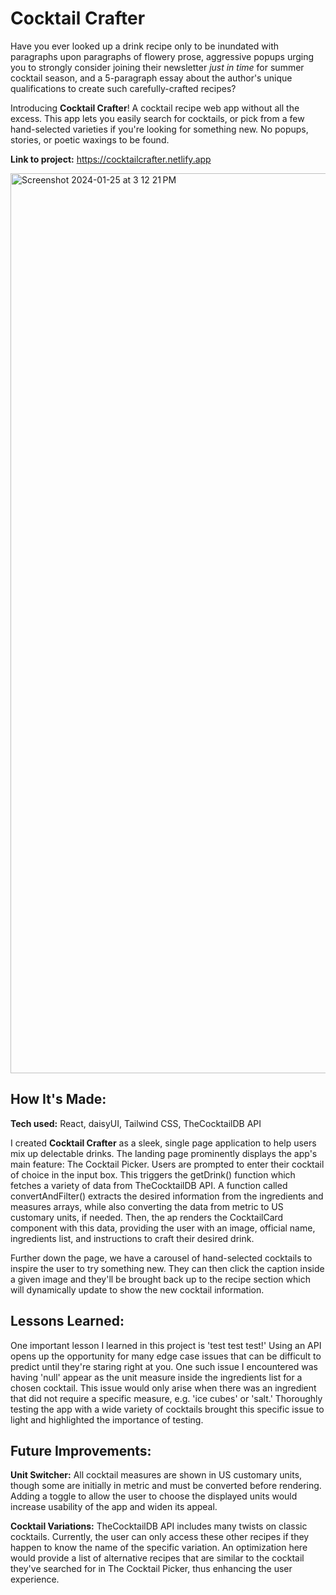 # Cocktail Crafter
Have you ever looked up a drink recipe only to be inundated with paragraphs upon paragraphs of flowery prose, aggressive popups urging you to strongly consider joining their newsletter _just in time_ for summer cocktail season, and a 5-paragraph essay about the author's unique qualifications to create such carefully-crafted recipes? 

Introducing **Cocktail Crafter**! A cocktail recipe web app without all the excess. This app lets you easily search for cocktails, or pick from a few hand-selected varieties if you're looking for something new. No popups, stories, or poetic waxings to be found.

**Link to project:** https://cocktailcrafter.netlify.app


<img width="1440" alt="Screenshot 2024-01-25 at 3 12 21 PM" src="https://github.com/ccchrissss/cocktail-crafter/blob/main/src/assets/pr-images/cocktail-crafter-50percent-landing-page.png">



## How It's Made:

**Tech used:** React, daisyUI, Tailwind CSS, TheCocktailDB API

I created **Cocktail Crafter** as a sleek, single page application to help users mix up delectable drinks. The landing page prominently displays the app's main feature: The Cocktail Picker. Users are prompted to enter their cocktail of choice in the input box. This triggers the getDrink() function which fetches a variety of data from TheCocktailDB API. A function called convertAndFilter() extracts the desired information from the ingredients and measures arrays, while also converting the data from metric to US customary units, if needed. Then, the ap renders the CocktailCard component with this data, providing the user with an image, official name, ingredients list, and instructions to craft their desired drink. 

Further down the page, we have a carousel of hand-selected cocktails to inspire the user to try something new. They can then click the caption inside a given image and they'll be brought back up to the recipe section which will dynamically update to show the new cocktail information.


## Lessons Learned:

One important lesson I learned in this project is 'test test test!' Using an API opens up the opportunity for many edge case issues that can be difficult to predict until they're staring right at you. One such issue I encountered was having 'null' appear as the unit measure inside the ingredients list for a chosen cocktail. This issue would only arise when there was an ingredient that did not require a specific measure, e.g. 'ice cubes' or 'salt.' Thoroughly testing the app with a wide variety of cocktails brought this specific issue to light and highlighted the importance of testing. 

## Future Improvements:

**Unit Switcher:** All cocktail measures are shown in US customary units, though some are initially in metric and must be converted before rendering. Adding a toggle to allow the user to choose the displayed units would increase usability of the app and widen its appeal.

**Cocktail Variations:** TheCocktailDB API includes many twists on classic cocktails. Currently, the user can only access these other recipes if they happen to know the name of the specific variation. An optimization here would provide a list of alternative recipes that are similar to the cocktail they've searched for in The Cocktail Picker, thus enhancing the user experience. 

